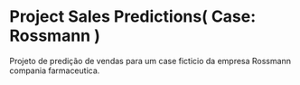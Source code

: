 # Project Sales Predictions( Case: Rossmann )
Projeto de predição de vendas para um case ficticio da empresa Rossmann compania farmaceutica. 
